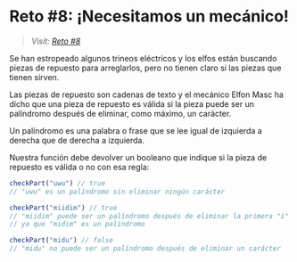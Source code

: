 # Reto #8: ¡Necesitamos un mecánico&excl;

> _Visit: [Reto #8](https://2022.adventjs.dev/es/challenges/2022/8)_

Se han estropeado algunos trineos eléctricos y los elfos están buscando piezas
de repuesto para arreglarlos, pero no tienen claro si las piezas que tienen sirven.

Las piezas de repuesto son cadenas de texto y el mecánico Elfon Masc ha dicho
que una pieza de repuesto es válida si la pieza puede ser un palíndromo después
de eliminar, como máximo, un carácter.

Un palíndromo es una palabra o frase que se lee igual de izquierda a derecha
que de derecha a izquierda.

Nuestra función debe devolver un booleano que indique si la pieza de repuesto
es válida o no con esa regla:

```javascript
checkPart("uwu") // true
// "uwu" es un palíndromo sin eliminar ningún carácter

checkPart("miidim") // true
// "miidim" puede ser un palíndromo después de eliminar la primera "i"
// ya que "midim" es un palíndromo

checkPart("midu") // false
// "midu" no puede ser un palíndromo después de eliminar un carácter
```
